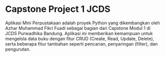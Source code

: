 # Capstone Project 1 JCDS

Aplikasi Mini Perpustakaan adalah proyek Python yang dikembangkan oleh Azhar Muhammad Fikri Fuadi sebagai bagian dari Capstone Modul 1 di JCDS Purwadhika Bandung. Aplikasi ini memberikan kemampuan untuk mengelola data buku dengan fitur CRUD (Create, Read, Update, Delete), serta beberapa fitur tambahan seperti pencarian, penyaringan (filter), dan pengurutan.
